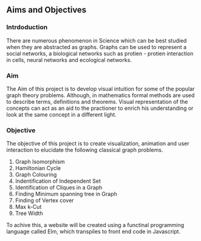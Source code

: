 ## Aims and Objectives

### Intrdoduction
There are numerous phenomenon in Science which can be best studied when they are abstracted as graphs.
Graphs can be used to represent a social networks, a biological networks such as protien - protien interaction in
cells, neural networks and ecological networks.

### Aim
The Aim of this project is to develop visual intuition for some of the popular graph theory problems.
Although, in mathematics formal methods are used to describe terms, definitions and theorems. Visual representation
of the concepts can act as an aid to the practioner to enrich his understanding or look at the same concept in a different light.


### Objective
The objective of this project is to create visualization, animation and user interaction to elucidate the following classical graph
problems.

1. Graph Isomorphism
2. Hamiltonian Cycle
3. Graph Colouring
4. Indentification of Independent Set
5. Identification of Cliques in a Graph
6. Finding Minimum spanning tree in Graph
7. Finding of Vertex cover
8. Max k-Cut
9. Tree Width

To achive this, a website will be created using a functinal programming language called Elm, which transpiles to
front end code in Javascript.

